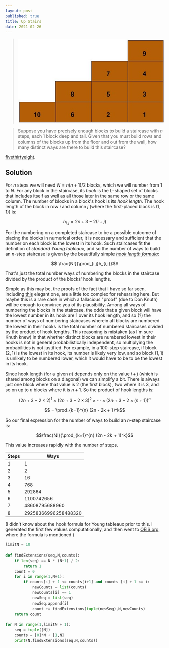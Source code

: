 ```yaml
---
layout: post
published: true
title: Up Stairs
date: 2021-02-26
---
```


>![Staircase with numbered blocks.](/img/UpStairs.jpg)

>Suppose you have precisely enough blocks to build a staircase with $n$ steps, each $1$ block deep and tall. Given that you must build rows and columns of the blocks up from the floor and out from the wall, how many distinct ways are there to build this staircase? 

[fivethirtyeight](https://fivethirtyeight.com/features/how-many-ways-can-you-build-a-staircase/).

<!--more-->

## Solution

For $n$ steps we will need $N = n(n+1)/2$ blocks, which we will number from $1$ to $N$. For any block in the staircase, its *hook* is the L-shaped set of blocks that includes itself as well as all those later in the same row or the same column. The number of blocks in a block's hook is its *hook length*. The hook length of the block in row $i$ and column $j$ (where the first-placed block is $(1,1)$) is:

$$h_{i,j} = 2n + 3 - 2(i+j)$$

For the numbering on a completed staircase to be a possible outcome of placing the blocks in numerical order, it is necessary and sufficient that the number on each block is the lowest in its hook. Such staircases fit the definition of *standard Young tableaux*, and so the number of ways to build an $n$-step staircase is given by the beautifully simple [*hook length formula*](https://en.wikipedia.org/wiki/Hook_length_formula):

$$ \frac{N!}{\prod_{i,j}h_{i,j}}$$

That's just the total number ways of numbering the blocks in the staircase divided by the product of the blocks' hook lengths.

Simple as this may be, the proofs of the fact that I have so far seen, including [this](https://www2.math.upenn.edu/~wilf/website/Probabilistic%20proof.pdf) elegant one, are a little too complex for rehearsing here. But maybe this is a rare case in which a fallacious "proof" (due to Don Knuth) will be enough to convince you of its plausibility. Among all ways of numbering the blocks in the staircase, the odds that a given block will have the lowest number in its hook are $1$ over its hook length, and so (?) the number of ways of numbering staircases wherein all blocks are numbered the lowest in their hooks is the total number of numbered staircases divided by the product of hook lengths. This reasoning is mistaken (as I'm sure Knuth knew) in that whether distinct blocks are numbered lowest in their hooks is not in general probabilistically independent, so multiplying the probabilities is not justified. For example, in a $100$-step staircase, if block $(2,1)$ is the lowest in its hook, its number is likely very low, and so block $(1,1)$ is unlikely to be numbered lower, which it would have to be to be the lowest in its hook.

Since hook length (for a given $n$) depends only on the value $i+j$ (which is shared among blocks on a diagonal) we can simplify a bit. There is always just one block where that value is $2$ (the first block), two where it is $3$, and so on up to $n$ blocks where it is $n+1$. So the product of hook lengths is:

$$     (2n + 3 - 2 \times 2)^1 
\times (2n + 3 - 2 \times 3)^2 
\times \cdots 
\times (2n + 3 - 2 \times (n+1))^n$$

$$ = \prod_{k=1}^{n} (2n - 2k + 1)^k$$

So our final expression for the number of ways to build an $n$-step staircase is:

$$\frac{N!}{\prod_{k=1}^{n} (2n - 2k + 1)^k}$$

This value increases rapidly with the number of steps.

| Steps | Ways |
| ------- | ----- |
| 1 | 1 |
| 2 | 2 |
| 3 | 16 |
| 4 | 768 |
| 5 | 292864 |
| 6 | 1100742656 |
| 7 | 48608795688960 |
| 8 | 29258366996258488320 |

(I didn't know about the hook formula for Young tableaux prior to this. I generated the first few values computationally, and then went to [OEIS.org](http://oeis.org/A005118), where the formula is mentioned.)

```python
limitN = 10

def findExtensions(seq,N,counts):
	if len(seq) == N * (N+1) / 2:
		return 1
	count = 0
	for i in range(1,N+1):
		if counts[i] + 1 <= counts[i+1] and counts [i] + 1 <= i:
			newCounts = list(counts)
			newCounts[i] += 1
			newSeq = list(seq)
			newSeq.append(i)
			count += findExtensions(tuple(newSeq),N,newCounts)
	return count

for N in range(1,limitN + 1):
	seq = tuple([N])
	counts = [0]*N + [1,N]
	print(N,findExtensions(seq,N,counts))
```

<br>

